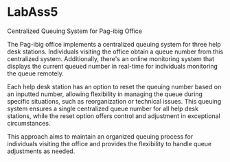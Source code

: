 # LabAss5

<p>Centralized Queuing System for Pag-ibig Office

The Pag-ibig office implements a centralized queuing system for three help desk stations. 
Individuals visiting the office obtain a queue number from this centralized system. 
Additionally, there's an online monitoring system that displays the current queued number in real-time for individuals monitoring the queue remotely.

Each help desk station has an option to reset the queuing number based on an inputted number, allowing flexibility in managing the queue during specific situations, such as reorganization or technical issues. 
This queuing system ensures a single centralized queue number for all help desk stations, while the reset option offers control and adjustment in exceptional circumstances.

This approach aims to maintain an organized queuing process for individuals visiting the office and provides the flexibility to handle queue adjustments as needed.</p>


